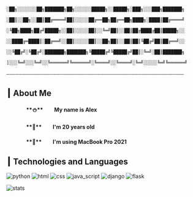                            ░██╗░░░░░░░██╗███████╗██╗░░░░░░█████╗░░█████╗░███╗░░░███╗███████╗
                           ░██║░░██╗░░██║██╔════╝██║░░░░░██╔══██╗██╔══██╗████╗░████║██╔════╝
                           ░╚██╗████╗██╔╝█████╗░░██║░░░░░██║░░╚═╝██║░░██║██╔████╔██║█████╗░░
                           ░░████╔═████║░██╔══╝░░██║░░░░░██║░░██╗██║░░██║██║╚██╔╝██║██╔══╝░░
                           ░░╚██╔╝░╚██╔╝░███████╗███████╗╚█████╔╝╚█████╔╝██║░╚═╝░██║███████╗
                           ]░░░╚═╝░░░╚═╝░░╚══════╝╚══════╝░╚════╝░░╚════╝░╚═╝░░░░░╚═╝╚══════╝

┄┄┄┄┄┄┄┄┄┄┄┄┄┄┄┄┄┄┄┄┄┄┄┄┄┄┄┄┄┄┄┄┄┄┄┄┄┄┄┄┄┄┄┄┄┄┄┄┄┄┄┄┄┄┄

## ┃ About Me
#### ㅤㅤㅤㅤ**⛄️**ㅤㅤ My name is Alex
#### ㅤㅤㅤㅤ**🥸**ㅤㅤ I'm 20 years old
#### ㅤㅤㅤㅤ****ㅤㅤ I'm using MacBook Pro 2021

## ┃ Technologies and Languages
![python](https://img.shields.io/badge/ㅤPythonㅤ-0000cc?style=flat-square&logo=python&logoColor=85adff)
![html](https://img.shields.io/badge/ㅤHTMLㅤ-800000?style=flat-square&logo=html5)
![css](https://img.shields.io/badge/ㅤCSSㅤ-1835da?style=flat-square&logo=css3)
![java_script](https://img.shields.io/badge/ㅤJSㅤ-333300?style=flat-square&logo=javascript)
![django](https://img.shields.io/badge/ㅤDjangoㅤ-229c2d?style=flat-square&logo=django)
![flask](https://img.shields.io/badge/ㅤFlaskㅤ-272727?style=flat-square&logo=flask)


![stats](https://github-readme-stats.vercel.app/api?username=longdeadline)
